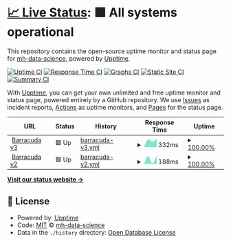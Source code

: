 # [📈 Live Status](https://demo.upptime.js.org): <!--live status--> **🟩 All systems operational**

This repository contains the open-source uptime monitor and status page for [mh-data-science](https://demo.upptime.js.org), powered by [Upptime](https://github.com/upptime/upptime).

[![Uptime CI](https://github.com/mh-data-science/upptime/workflows/Uptime%20CI/badge.svg)](https://github.com/mh-data-science/upptime/actions?query=workflow%3A%22Uptime+CI%22)
[![Response Time CI](https://github.com/mh-data-science/upptime/workflows/Response%20Time%20CI/badge.svg)](https://github.com/mh-data-science/upptime/actions?query=workflow%3A%22Response+Time+CI%22)
[![Graphs CI](https://github.com/mh-data-science/upptime/workflows/Graphs%20CI/badge.svg)](https://github.com/mh-data-science/upptime/actions?query=workflow%3A%22Graphs+CI%22)
[![Static Site CI](https://github.com/mh-data-science/upptime/workflows/Static%20Site%20CI/badge.svg)](https://github.com/mh-data-science/upptime/actions?query=workflow%3A%22Static+Site+CI%22)
[![Summary CI](https://github.com/mh-data-science/upptime/workflows/Summary%20CI/badge.svg)](https://github.com/mh-data-science/upptime/actions?query=workflow%3A%22Summary+CI%22)

With [Upptime](https://upptime.js.org), you can get your own unlimited and free uptime monitor and status page, powered entirely by a GitHub repository. We use [Issues](https://github.com/mh-data-science/upptime/issues) as incident reports, [Actions](https://github.com/mh-data-science/upptime/actions) as uptime monitors, and [Pages](https://demo.upptime.js.org) for the status page.

<!--start: status pages-->
<!-- This summary is generated by Upptime (https://github.com/upptime/upptime) -->
<!-- Do not edit this manually, your changes will be overwritten -->
<!-- prettier-ignore -->
| URL | Status | History | Response Time | Uptime |
| --- | ------ | ------- | ------------- | ------ |
| <img alt="" src="https://favicons.githubusercontent.com/barracuda.mhtr.be" height="13"> [Barracuda v3](https://barracuda.mhtr.be/v3/docs) | 🟩 Up | [barracuda-v3.yml](https://github.com/mh-data-science/upptime/commits/HEAD/history/barracuda-v3.yml) | <details><summary><img alt="Response time graph" src="./graphs/barracuda-v3/response-time-week.png" height="20"> 332ms</summary><br><a href="https://mh-data-science.github.io/upptime/history/barracuda-v3"><img alt="Response time 332" src="https://img.shields.io/endpoint?url=https%3A%2F%2Fraw.githubusercontent.com%2Fmh-data-science%2Fupptime%2FHEAD%2Fapi%2Fbarracuda-v3%2Fresponse-time.json"></a><br><a href="https://mh-data-science.github.io/upptime/history/barracuda-v3"><img alt="24-hour response time 332" src="https://img.shields.io/endpoint?url=https%3A%2F%2Fraw.githubusercontent.com%2Fmh-data-science%2Fupptime%2FHEAD%2Fapi%2Fbarracuda-v3%2Fresponse-time-day.json"></a><br><a href="https://mh-data-science.github.io/upptime/history/barracuda-v3"><img alt="7-day response time 332" src="https://img.shields.io/endpoint?url=https%3A%2F%2Fraw.githubusercontent.com%2Fmh-data-science%2Fupptime%2FHEAD%2Fapi%2Fbarracuda-v3%2Fresponse-time-week.json"></a><br><a href="https://mh-data-science.github.io/upptime/history/barracuda-v3"><img alt="30-day response time 332" src="https://img.shields.io/endpoint?url=https%3A%2F%2Fraw.githubusercontent.com%2Fmh-data-science%2Fupptime%2FHEAD%2Fapi%2Fbarracuda-v3%2Fresponse-time-month.json"></a><br><a href="https://mh-data-science.github.io/upptime/history/barracuda-v3"><img alt="1-year response time 332" src="https://img.shields.io/endpoint?url=https%3A%2F%2Fraw.githubusercontent.com%2Fmh-data-science%2Fupptime%2FHEAD%2Fapi%2Fbarracuda-v3%2Fresponse-time-year.json"></a></details> | <details><summary><a href="https://mh-data-science.github.io/upptime/history/barracuda-v3">100.00%</a></summary><a href="https://mh-data-science.github.io/upptime/history/barracuda-v3"><img alt="All-time uptime 100.00%" src="https://img.shields.io/endpoint?url=https%3A%2F%2Fraw.githubusercontent.com%2Fmh-data-science%2Fupptime%2FHEAD%2Fapi%2Fbarracuda-v3%2Fuptime.json"></a><br><a href="https://mh-data-science.github.io/upptime/history/barracuda-v3"><img alt="24-hour uptime 100.00%" src="https://img.shields.io/endpoint?url=https%3A%2F%2Fraw.githubusercontent.com%2Fmh-data-science%2Fupptime%2FHEAD%2Fapi%2Fbarracuda-v3%2Fuptime-day.json"></a><br><a href="https://mh-data-science.github.io/upptime/history/barracuda-v3"><img alt="7-day uptime 100.00%" src="https://img.shields.io/endpoint?url=https%3A%2F%2Fraw.githubusercontent.com%2Fmh-data-science%2Fupptime%2FHEAD%2Fapi%2Fbarracuda-v3%2Fuptime-week.json"></a><br><a href="https://mh-data-science.github.io/upptime/history/barracuda-v3"><img alt="30-day uptime 100.00%" src="https://img.shields.io/endpoint?url=https%3A%2F%2Fraw.githubusercontent.com%2Fmh-data-science%2Fupptime%2FHEAD%2Fapi%2Fbarracuda-v3%2Fuptime-month.json"></a><br><a href="https://mh-data-science.github.io/upptime/history/barracuda-v3"><img alt="1-year uptime 100.00%" src="https://img.shields.io/endpoint?url=https%3A%2F%2Fraw.githubusercontent.com%2Fmh-data-science%2Fupptime%2FHEAD%2Fapi%2Fbarracuda-v3%2Fuptime-year.json"></a></details>
| <img alt="" src="https://favicons.githubusercontent.com/barracuda.mhtr.be" height="13"> [Barracuda v2](https://barracuda.mhtr.be/v2/docs) | 🟩 Up | [barracuda-v2.yml](https://github.com/mh-data-science/upptime/commits/HEAD/history/barracuda-v2.yml) | <details><summary><img alt="Response time graph" src="./graphs/barracuda-v2/response-time-week.png" height="20"> 188ms</summary><br><a href="https://mh-data-science.github.io/upptime/history/barracuda-v2"><img alt="Response time 188" src="https://img.shields.io/endpoint?url=https%3A%2F%2Fraw.githubusercontent.com%2Fmh-data-science%2Fupptime%2FHEAD%2Fapi%2Fbarracuda-v2%2Fresponse-time.json"></a><br><a href="https://mh-data-science.github.io/upptime/history/barracuda-v2"><img alt="24-hour response time 188" src="https://img.shields.io/endpoint?url=https%3A%2F%2Fraw.githubusercontent.com%2Fmh-data-science%2Fupptime%2FHEAD%2Fapi%2Fbarracuda-v2%2Fresponse-time-day.json"></a><br><a href="https://mh-data-science.github.io/upptime/history/barracuda-v2"><img alt="7-day response time 188" src="https://img.shields.io/endpoint?url=https%3A%2F%2Fraw.githubusercontent.com%2Fmh-data-science%2Fupptime%2FHEAD%2Fapi%2Fbarracuda-v2%2Fresponse-time-week.json"></a><br><a href="https://mh-data-science.github.io/upptime/history/barracuda-v2"><img alt="30-day response time 188" src="https://img.shields.io/endpoint?url=https%3A%2F%2Fraw.githubusercontent.com%2Fmh-data-science%2Fupptime%2FHEAD%2Fapi%2Fbarracuda-v2%2Fresponse-time-month.json"></a><br><a href="https://mh-data-science.github.io/upptime/history/barracuda-v2"><img alt="1-year response time 188" src="https://img.shields.io/endpoint?url=https%3A%2F%2Fraw.githubusercontent.com%2Fmh-data-science%2Fupptime%2FHEAD%2Fapi%2Fbarracuda-v2%2Fresponse-time-year.json"></a></details> | <details><summary><a href="https://mh-data-science.github.io/upptime/history/barracuda-v2">100.00%</a></summary><a href="https://mh-data-science.github.io/upptime/history/barracuda-v2"><img alt="All-time uptime 100.00%" src="https://img.shields.io/endpoint?url=https%3A%2F%2Fraw.githubusercontent.com%2Fmh-data-science%2Fupptime%2FHEAD%2Fapi%2Fbarracuda-v2%2Fuptime.json"></a><br><a href="https://mh-data-science.github.io/upptime/history/barracuda-v2"><img alt="24-hour uptime 100.00%" src="https://img.shields.io/endpoint?url=https%3A%2F%2Fraw.githubusercontent.com%2Fmh-data-science%2Fupptime%2FHEAD%2Fapi%2Fbarracuda-v2%2Fuptime-day.json"></a><br><a href="https://mh-data-science.github.io/upptime/history/barracuda-v2"><img alt="7-day uptime 100.00%" src="https://img.shields.io/endpoint?url=https%3A%2F%2Fraw.githubusercontent.com%2Fmh-data-science%2Fupptime%2FHEAD%2Fapi%2Fbarracuda-v2%2Fuptime-week.json"></a><br><a href="https://mh-data-science.github.io/upptime/history/barracuda-v2"><img alt="30-day uptime 100.00%" src="https://img.shields.io/endpoint?url=https%3A%2F%2Fraw.githubusercontent.com%2Fmh-data-science%2Fupptime%2FHEAD%2Fapi%2Fbarracuda-v2%2Fuptime-month.json"></a><br><a href="https://mh-data-science.github.io/upptime/history/barracuda-v2"><img alt="1-year uptime 100.00%" src="https://img.shields.io/endpoint?url=https%3A%2F%2Fraw.githubusercontent.com%2Fmh-data-science%2Fupptime%2FHEAD%2Fapi%2Fbarracuda-v2%2Fuptime-year.json"></a></details>

<!--end: status pages-->

[**Visit our status website →**](https://demo.upptime.js.org)

## 📄 License

- Powered by: [Upptime](https://github.com/upptime/upptime)
- Code: [MIT](./LICENSE) © [mh-data-science](https://demo.upptime.js.org)
- Data in the `./history` directory: [Open Database License](https://opendatacommons.org/licenses/odbl/1-0/)
